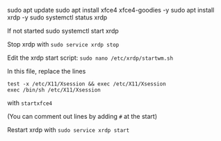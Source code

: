 sudo apt update
sudo apt install xfce4 xfce4-goodies -y
sudo apt install xrdp -y
sudo systemctl status xrdp

If not started
sudo systemctl start xrdp

Stop xrdp with `sudo service xrdp stop`

Edit the xrdp start script: `sudo nano /etc/xrdp/startwm.sh`

In this file, replace the lines

```
test -x /etc/X11/Xsession && exec /etc/X11/Xsession
exec /bin/sh /etc/X11/Xsession
```

with `startxfce4`

(You can comment out lines by adding `#` at the start)

Restart xrdp with `sudo service xrdp start`

